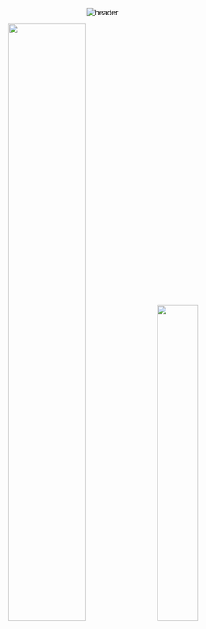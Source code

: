 <div align="center">

![header](https://capsule-render.vercel.app/api?type=soft&height=200&color=040F0F&section=header&text=-nl-%20_%20%20%20%20%20%20%20__%20%20%20%20%20__%20%20%20%20%20%20%20%20%20%20%20%20%20%20%20%20%20%20%20%20%20%20%20%20%20%20__-nl-|%20|%20%20%20%20%20/%20/__%20%20/%20/________%20%20____%20___%20%20___%20%20/%20/-nl-|%20|%20/|%20/%20/%20_%20\/%20/%20___/%20__%20\/%20__%20`__%20\/%20_%20\/%20/%20-nl-|%20|/%20|/%20/%20%20__/%20/%20/__/%20/_/%20/%20/%20/%20/%20/%20/%20%20__/_/%20%20-nl-|__/|__/\___/_/\___/\____/_/%20/_/%20/_/\___(_)%20%20%20-nl--nl-&fontColor=ffffff&fontAlignY=0&fontSize=10&animation=fadeIn&fontAlignY=55)


</div>

<div align="center">

<div class='container'>
<img style="height: auto; width: 55%;" class="img" src="https://github-readme-stats.vercel.app/api?username=lakP44&show_icons=true&theme=blue-green" />
&nbsp;
&nbsp;
<img style="height: auto; width: 40%;" class="img" src="https://github-readme-stats.vercel.app/api/top-langs/?username=lakP44&theme=blue-green&langs_count=8&layout=compact" /></div>
</div>
</div>
<!--**lakP44/lakP44** is a ✨ _special_ ✨ repository because its `README.md` (this file) appears on your GitHub profile.

Here are some ideas to get you started:

- 🔭 I’m currently working on ...
- 🌱 I’m currently learning ...
- 👯 I’m looking to collaborate on ...
- 🤔 I’m looking for help with ...
- 💬 Ask me about ...
- 📫 How to reach me: ...
- 😄 Pronouns: ...
- ⚡ Fun fact: ...
-->
